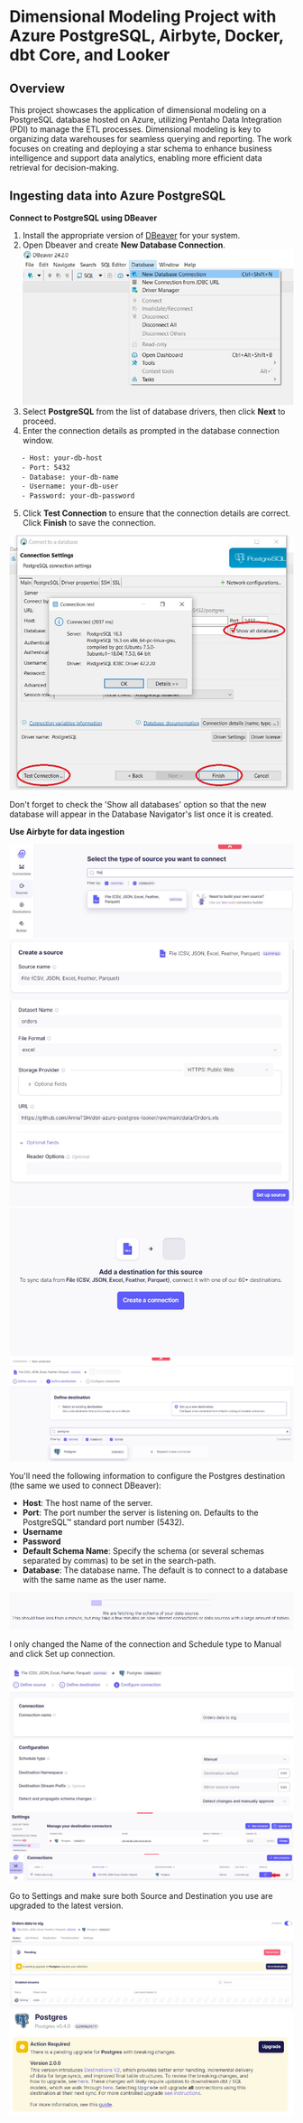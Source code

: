 # Dimensional Modeling Project with Azure PostgreSQL, Airbyte, Docker, dbt Core, and Looker

## Overview
This project showcases the application of dimensional modeling on a PostgreSQL database hosted on Azure, utilizing Pentaho Data Integration (PDI) to manage the ETL processes. Dimensional modeling is key to organizing data warehouses for seamless querying and reporting. The work focuses on creating and deploying a star schema to enhance business intelligence and support data analytics, enabling more efficient data retrieval for decision-making.

## Ingesting data into Azure PostgreSQL
  
**Connect to PostgreSQL using DBeaver**

   1. Install the appropriate version of [DBeaver](https://dbeaver.io/download/) for your system.
   2. Open Dbeaver and create **New Database Connection**. 
   ![alt text](./img/1.jpg)
   3. Select **PostgreSQL** from the list of database drivers, then click **Next** to proceed.
   4. Enter the connection details as prompted in the database connection window.
   ```bash
      - Host: your-db-host
      - Port: 5432
      - Database: your-db-name
      - Username: your-db-user
      - Password: your-db-password
   ```
   5. Click **Test Connection** to ensure that the connection details are correct. Click **Finish** to save the connection.

   ![alt text](./img/2.jpg)

Don't forget to check the 'Show all databases' option so that the new database will appear in the Database Navigator's list once it is created.

**Use Airbyte for data ingestion**

![alt text](./img/7.jpg)
![alt text](./img/8.jpg)
![alt text](./img/9.jpg)
![alt text](./img/10.jpg)

You'll need the following information to configure the Postgres destination (the same we used to connect DBeaver):

- **Host**: The host name of the server.
- **Port**: The port number the server is listening on. Defaults to the PostgreSQL™ standard port number (5432).
- **Username**
- **Password**
- **Default Schema Name**: Specify the schema (or several schemas separated by commas) to be set in the search-path.
- **Database**: The database name. The default is to connect to a database with the same name as the user name.

![alt text](./img/11.jpg)

I only changed the Name of the connection and Schedule type to Manual and click Set up connection.

![alt text](./img/12.jpg)
![alt text](./img/13.jpg)
![alt text](./img/14.jpg)

Go to Settings and make sure both Source and Destination you use are upgraded to the latest version.

![alt text](./img/15.jpg)
![alt text](./img/16.jpg)